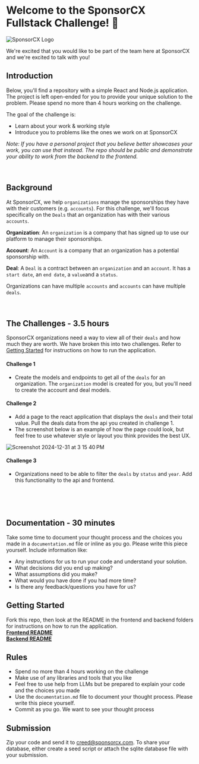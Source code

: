 # Welcome to the SponsorCX Fullstack Challenge! 🎉
![SponsorCX Logo](https://github.com/user-attachments/assets/67878600-d644-46de-ab92-455a2f04688b)

We're excited that you would like to be part of the team here at SponsorCX and we're excited to talk with you!

## Introduction
Below, you'll find a repository with a simple React and Node.js application. The project is left open-ended for you to provide your unique solution to the problem. Please spend no more than 4 hours working on the challenge. 

The goal of the challenge is:
- Learn about your work & working style
- Introduce you to problems like the ones we work on at SponsorCX

*Note: If you have a personal project that you believe better showcases your work, you can use that instead. The repo should be public and demonstrate your ability to work from the backend to the frontend.*
<br/>
<br/>
<br/>

## Background

At SponsorCX, we help `organizations` manage the sponsorships they have with their customers (e.g. `accounts`). For this challenge, we'll focus specifically on the `Deals` that an organization has with their various `accounts`.

**Organization**: An `organization` is a company that has signed up to use our platform to manage their sponsorships.

**Account**: An `Account` is a company that an organization has a potential sponsorship with.

**Deal**: A `Deal` is a contract between an `organization` and an `account`. It has a `start date`, an `end date`, a `value`and a `status`.

Organizations can have multiple `accounts` and `accounts` can have multiple `deals`. 
<br/>
<br/>
<br/>

## The Challenges - 3.5 hours
SponsorCX organizations need a way to view all of their `deals` and how much they are worth. We have broken this into two challenges. Refer to [Getting Started](#getting-started) for instructions on how to run the application.

#### Challenge 1
- Create the models and endpoints to get all of the `deals` for an organization. The `organization` model is created for you, but you'll need to create the account and deal models.

#### Challenge 2
- Add a page to the react application that displays the `deals` and their total value. Pull the deals data from the api you created in challenge 1.
- The screenshot below is an example of how the page could look, but feel free to use whatever style or layout you think provides the best UX.

![Screenshot 2024-12-31 at 3 15 40 PM](https://github.com/user-attachments/assets/35bcb5c3-f94a-4a13-9502-8a59d86dc13d)

#### Challenge 3
- Organizations need to be able to filter the `deals` by `status` and `year`. Add this functionality to the api and frontend.

<br/>
<br/>
<br/>

## Documentation - 30 minutes
Take some time to document your thought process and the choices you made in a `documentation.md` file or inline as you go. Please write this piece yourself. Include information like:
- Any instructions for us to run your code and understand your solution.
- What decisions did you end up making?
- What assumptions did you make?
- What would you have done if you had more time?
- Is there any feedback/questions you have for us?

## Getting Started
Fork this repo, then look at the README in the frontend and backend folders for instructions on how to run the application.
<br/>
**[Frontend README](frontend/README.md)**
<br/>
**[Backend README](server/README.md)**

## Rules
- Spend no more than 4 hours working on the challenge
- Make use of any libraries and tools that you like
- Feel free to use help from LLMs but be prepared to explain your code and the choices you made
- Use the `documentation.md` file to document your thought process. Please write this piece yourself.
- Commit as you go. We want to see your thought process

## Submission
Zip your code and send it to creed@sponsorcx.com. To share your database, either create a seed script or attach the sqlite database file with your submission.

